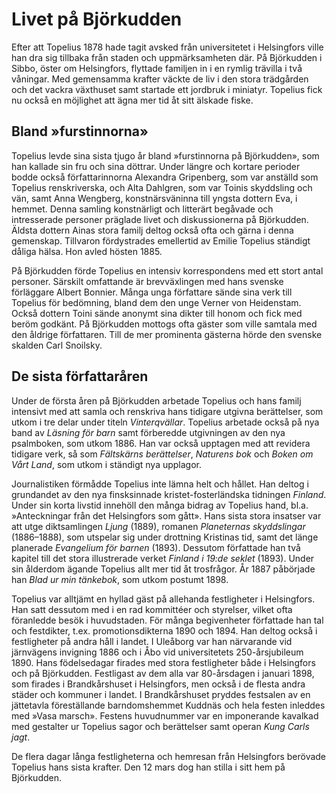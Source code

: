 # Livet på Björkudden

Efter att Topelius 1878 hade tagit avsked från universitetet i Helsingfors ville han dra sig tillbaka från staden och uppmärksamheten där. På Björkudden i Sibbo, öster om Helsingfors, flyttade familjen in i en rymlig trävilla i två våningar. Med gemensamma krafter väckte de liv i den stora trädgården och det vackra växthuset samt startade ett jordbruk i miniatyr. Topelius fick nu också en möjlighet att ägna mer tid åt sitt älskade fiske.<br/>

## Bland »furstinnorna»

Topelius levde sina sista tjugo år bland »furstinnorna på Björkudden», som han kallade sin fru och sina döttrar. Under längre och kortare perioder bodde också författarinnorna Alexandra Gripenberg, som var anställd som Topelius renskriverska, och Alta Dahlgren, som var Toinis skyddsling och vän, samt Anna Wengberg, konstnärsväninna till yngsta dottern Eva, i hemmet. Denna samling konstnärligt och litterärt begåvade och intresserade personer präglade livet och diskussionerna på Björkudden. Äldsta dottern Ainas stora familj deltog också ofta och gärna i denna gemenskap. Tillvaron fördystrades emellertid av Emilie Topelius ständigt dåliga hälsa. Hon avled hösten 1885.<br/>

På Björkudden förde Topelius en intensiv korrespondens med ett stort antal personer. Särskilt omfattande är brevväxlingen med hans svenske förläggare Albert Bonnier. Många unga författare sände sina verk till Topelius för bedömning, bland dem den unge Verner von Heidenstam. Också dottern Toini sände anonymt sina dikter till honom och fick med beröm godkänt. På Björkudden mottogs ofta gäster som ville samtala med den åldrige författaren. Till de mer prominenta gästerna hörde den svenske skalden Carl Snoilsky.<br/>

## De sista författaråren

Under de första åren på Björkudden arbetade Topelius och hans familj intensivt med att samla och renskriva hans tidigare utgivna berättelser, som utkom i tre delar under titeln *Vinterqvällar*. Topelius arbetade också på nya band av *Läsning för barn* samt förberedde utgivningen av den nya psalmboken, som utkom 1886. Han var också upptagen med att revidera tidigare verk, så som *Fältskärns berättelser*, *Naturens bok* och *Boken om Vårt Land*, som utkom i ständigt nya upplagor.<br/>

Journalistiken förmådde Topelius inte lämna helt och hållet. Han deltog i grundandet av den nya finsksinnade kristet-fosterländska tidningen *Finland*. Under sin korta livstid innehöll den många bidrag av Topelius hand, bl.a. »Anteckningar från det Helsingfors som gått». Hans sista stora insatser var att utge diktsamlingen *Ljung* (1889), romanen *Planeternas skyddslingar* (1886–1888), som utspelar sig under drottning Kristinas tid, samt det länge planerade *Evangelium för barnen* (1893). Dessutom författade han två kapitel till det stora illustrerade verket *Finland i 19:de seklet* (1893). Under sin ålderdom ägande Topelius allt mer tid åt trosfrågor. År 1887 påbörjade han *Blad ur min tänkebok*, som utkom postumt 1898.<br/>

Topelius var alltjämt en hyllad gäst på allehanda festligheter i Helsingfors. Han satt dessutom med i en rad kommittéer och styrelser, vilket ofta föranledde besök i huvudstaden. För många begivenheter författade han tal och festdikter, t.ex. promotionsdikterna 1890 och 1894. Han deltog också i festligheter på andra håll i landet. I Uleåborg var han närvarande vid järnvägens invigning 1886 och i Åbo vid universitetets 250-årsjubileum 1890. Hans födelsedagar firades med stora festligheter både i Helsingfors och på Björkudden. Festligast av dem alla var 80-årsdagen i januari 1898, som firades i Brandkårshuset i Helsingfors, men också i de flesta andra städer och kommuner i landet. I Brandkårshuset pryddes festsalen av en jättetavla föreställande barndomshemmet Kuddnäs och hela festen inleddes med »Vasa marsch». Festens huvudnummer var en imponerande kavalkad med gestalter ur Topelius sagor och berättelser samt operan *Kung Carls jagt*.<br/>

De flera dagar långa festligheterna och hemresan från Helsingfors berövade Topelius hans sista krafter. Den 12 mars dog han stilla i sitt hem på Björkudden.<br/>